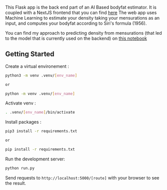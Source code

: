 This Flask app is the back end part of an AI Based bodyfat estimator. It is coupled with a NextJS frontend that you can find [here](https://github.com/SamyBahi/bodyfat-estimator.web) The web app uses Machine Learning to estimate your density taking your mensurations as an input, and computes your bodyfat according to Siri's formula (1956).

You can find my approach to predicting density from mensurations (that led to the model that is currently used on the backend) on [this notebook](https://github.com/SamyBahi/bodyfat-estimation)

## Getting Started

Create a virtual environement :

```bash
python3 -m venv .venv/[env_name]

or

python -m venv .venv/[env_name]
```

Activate venv :

```bash
. .venv/[env_name]/bin/activate
```

Install packages :

```bash
pip3 install -r requirements.txt

or

pip install -r requirements.txt
```

Run the development server:

```bash
python run.py
```

Send requests to `http://localhost:5000/[route]` with your browser to see the result.
